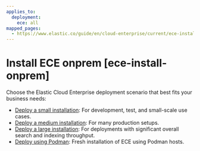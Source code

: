 ```yaml
---
applies_to:
  deployment:
    ece: all
mapped_pages:
  - https://www.elastic.co/guide/en/cloud-enterprise/current/ece-install-onprem.html
---
```


# Install ECE onprem [ece-install-onprem]

Choose the Elastic Cloud Enterprise deployment scenario that best fits your business needs:

* [Deploy a small installation](deploy-small-installation-onprem.md): For development, test, and small-scale use cases.
* [Deploy a medium installation](deploy-medium-installation-onprem.md): For many production setups.
* [Deploy a large installation](deploy-large-installation-onprem.md): For deployments with significant overall search and indexing throughput.
* [Deploy using Podman](fresh-installation-of-ece-using-podman-hosts-onprem.md): Fresh installation of ECE using Podman hosts.





